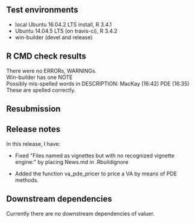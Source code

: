 ## Test environments
* local Ubuntu 16.04.2 LTS install, R  3.4.1
* Ubuntu 14.04.5 LTS (on travis-ci), R 3.4.2
* win-builder (devel and release)

## R CMD check results
There were no ERRORs, WARNINGs.  
Win-builder has one NOTE  
Possibly mis-spelled words in DESCRIPTION:
  MacKay (16:42)
  PDE (16:35)
These are spelled correctly.


## Resubmission

## Release notes
In this release, I have:

* Fixed "Files named as vignettes but with no recognized vignette engine:"
by placing News.md in .Rbuildignore 

* Added the function va_pde_pricer to price a VA by means of PDE methods.

## Downstream dependencies
Currently there are no downstream dependencies of valuer.
